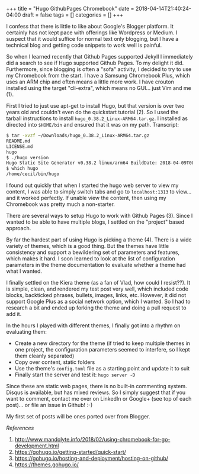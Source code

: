 +++
title = "Hugo GithubPages Chromebook"
date = 2018-04-14T21:40:24-04:00
draft = false
tags = []
categories = []
+++

I confess that there is little to like about Google's Blogger platform.
It certainly has not kept pace with offerings like Wordpress or Medium.
I suspect that it would suffice for normal text only blogging, but 
I have a technical blog and getting code snippets to work well is painful.

So when I learned recently that Github Pages supported Jekyll I
immediately did a search to see if Hugo supported Github Pages.
To my delight it did. Furthermore, since blogging is often a
"sofa" activity, I decided to try to use my Chromebook from the start.
I have a Samsung Chromebook Plus, which uses an ARM chip and often
means a little more work. I have crouton installed using the target
"cli-extra", which means no GUI... just Vim and me (1).

First I tried to just use apt-get to install Hugo, but that version
is over two years old and couldn't even do the quickstart tutorial (2).
So I used the tarball instructions to install
`hugo_0.38.2_Linux-ARM64.tar.gz`.
I installed as directed into `$HOME/bin` and ensured that it was 
on my path. Transcript:

```bash
$ tar -xvzf ~/Downloads/hugo_0.38.2_Linux-ARM64.tar.gz 
README.md
LICENSE.md
hugo
$ ./hugo version
Hugo Static Site Generator v0.38.2 linux/arm64 BuildDate: 2018-04-09T08:17:45Z
$ which hugo
/home/cecil/bin/hugo
```

I found out quickly that when I started the hugo web server
to view my content, I was able to simply switch tabs and go to
`localhost:1313` to view... and it worked perfectly.
If unable view the content, then using my Chromebook
was pretty much a non-starter.

There are several ways to setup Hugo to work with Github Pages (3).
Since I wanted to be able to have multiple blogs, I settled on
the "project" based approach.

By far the hardest part of using Hugo is picking a theme (4).
There is a wide variety of themes, which is a good thing.
But the themes have little consistency and support a bewildering
set of parameters and features, which makes it hard.
I soon learned to look at the list of configuration parameters 
in the theme documentation to evaluate whether a theme had what I wanted.

I finally settled on the Kiera theme
(as a fan of Vlad, how could I resist??).
It is simple, clean, and rendered my test post very well,
which included code blocks, backticked phrases, bullets, images, links,  etc.
However, it did not support Google Plus as a social network option,
which I wanted.
So I had to research a bit and ended up forking the theme
and doing a pull request to add it.

In the hours I played with different themes,
I finally got into a rhythm on evaluating them:

- Create a new directory for the theme
(if tried to keep multiple themes in one project, the configuration
parameters seemed to interfere, so I kept them cleanly separated)
- Copy over content, static folders
- Use the theme's `config.toml` file as a starting point and update it to suit
- Finally start the server and test it: `hugo server -D`

Since these are static web pages, there is no built-in commenting system.
Disqus is available, but has mixed reviews. So I simply suggest that
if you want to comment, contact me over on LinkedIn or Google+ (see top
of each post)... or file an issue in Github! :-)

My first set of posts will be ones ported over from Blogger.

*References*

1. http://www.mandolyte.info/2018/02/using-chromebook-for-go-development.html
2. https://gohugo.io/getting-started/quick-start/
3. https://gohugo.io/hosting-and-deployment/hosting-on-github/
4. https://themes.gohugo.io/
